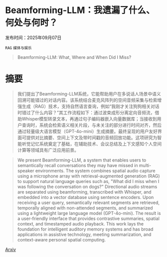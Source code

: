 # Beamforming-LLM：我遗漏了什么、何处与何时？

发布时间：2025年09月07日

`RAG` `媒体与娱乐`

> Beamforming-LLM: What, Where and When Did I Miss?

# 摘要

> 我们提出了Beamforming-LLM系统，它能帮助用户在多说话人场景中语义回溯可能错过的对话内容。该系统结合麦克风阵列的空间音频采集与检索增强生成（RAG）技术，支持自然语言查询，例如“我刚才关注狗狗相关对话时错过了什么内容？”其工作流程如下：通过波束成形分离定向音频流，借助Whisper模型转录文本，再通过句子编码器嵌入向量数据库；当接收到用户查询时，系统会检索语义相关片段，与未关注的部分进行时间对齐，然后通过轻量级大语言模型（GPT-4o-mini）生成摘要。最终呈现的用户友好界面可提供对比摘要、空间上下文及带时间戳的音频回放功能。这项研究为智能听觉记忆系统奠定了基础，在辅助技术、会议总结及上下文感知个人空间计算等领域具有广泛应用前景。

> We present Beamforming-LLM, a system that enables users to semantically recall conversations they may have missed in multi-speaker environments. The system combines spatial audio capture using a microphone array with retrieval-augmented generation (RAG) to support natural language queries such as, "What did I miss when I was following the conversation on dogs?" Directional audio streams are separated using beamforming, transcribed with Whisper, and embedded into a vector database using sentence encoders. Upon receiving a user query, semantically relevant segments are retrieved, temporally aligned with non-attended segments, and summarized using a lightweight large language model (GPT-4o-mini). The result is a user-friendly interface that provides contrastive summaries, spatial context, and timestamped audio playback. This work lays the foundation for intelligent auditory memory systems and has broad applications in assistive technology, meeting summarization, and context-aware personal spatial computing.

[Arxiv](https://arxiv.org/abs/2509.06221)